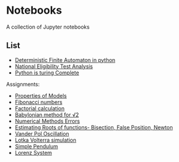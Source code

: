 # Notebooks

A collection of Jupyter notebooks

List
----

- [Deterministic Finite Automaton in python](books/dfa/dfa.ipynb)
- [National Eligibility Test Analysis](books/NET.ipynb)
- [Python is turing Complete](books/Python3_is_turing_complete.ipynb)

Assignments:

- [Properties of Models](books/assignments/props_of_models.ipynb)
- [Fibonacci numbers](books/assignments/Fibonacci.ipynb)
- [Factorial calculation](books/assignments/Factorial.ipynb)
- [Babylonian method for √2](books/assignments/Babylonian_root_2.ipynb)
- [Numerical Methods Errors](books/assignments/errors_in_numerical_methods.ipynb)
- [Estimating Roots of functions- Bisection, False Position, Newton](books/assignments/finding_roots.ipynb)
- [Vander Pol Oscillation](books/assignments/vander_pol_osc.ipynb)
- [Lotka Volterra simulation](books/assignments/lotka-volterra.ipynb)
- [Simple Pendulum](books/assignments/simple_pendulum.ipynb)
- [Lorenz System](books/assignments/lorenz.ipynb)
